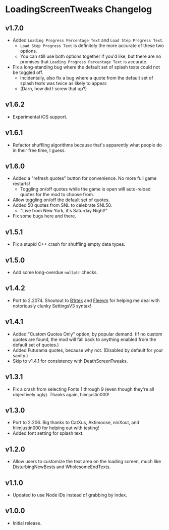 # LoadingScreenTweaks Changelog
## v1.7.0
- Added `Loading Progress Percentage Text` and `Load Step Progress Text`.
  - `Load Step Progress Text` is definitely the more accurate of these two options.
  - You can still use both options together if you'd like, but there are no promises that `Loading Progress Percentage Text` is accurate.
- Fix a long-standing bug where the default set of splash texts could not be toggled off.
  - Incidentally, also fix a bug where a quote from the default set of splash texts was twice as likely to appear.
  - (Darn, how did I screw that up?)
## v1.6.2
- Experimental iOS support.
## v1.6.1
- Refactor shuffling algorithms because that's apparently what people do in their free time, I guess.
## v1.6.0
- Added a "refresh quotes" button for convenience. No more full game restarts!
    - Toggling on/off quotes while the game is open will auto-reload quotes for the mod to choose from.
- Allow toggling on/off the default set of quotes.
- Added 50 quotes from SNL to celebrate SNL50.
    - "Live from New York, it's Saturday Night!"
- Fix some bugs here and there.
## v1.5.1
- Fix a stupid C++ crash for shuffling empty data types.
## v1.5.0
- Add some long-overdue `nullptr` checks.
## v1.4.2
- Port to 2.2074. Shoutout to [B1rtek](https://github.com/b1rtek) and [Fleeym](https://github.com/fleeym) for helping me deal with notoriously clunky SettingsV3 syntax!
## v1.4.1
- Added "Custom Quotes Only" option, by popular demand. (If no custom quotes are found, the mod will fall back to anything enabled from the default set of quotes.)
- Added Futurama quotes, because why not. (Disabled by default for your sanity.)
- Skip to v1.4.1 for consistency with DeathScreenTweaks.
## v1.3.1
- Fix a crash from selecting Fonts 1 through 9 (even though they're all objectively ugly). Thanks again, hiimjustin000!
## v1.3.0
- Port to 2.206. Big thanks to CatXus, Aktimoose, ninXout, and hiimjustin000 for helping out with testing!
- Added font setting for splash text.
## v1.2.0
- Allow users to customize the text area on the loading screen, much like DisturbingNewBests and WholesomeEndTexts.
## v1.1.0
- Updated to use Node IDs instead of grabbing by index.
## v1.0.0
- Initial release.
